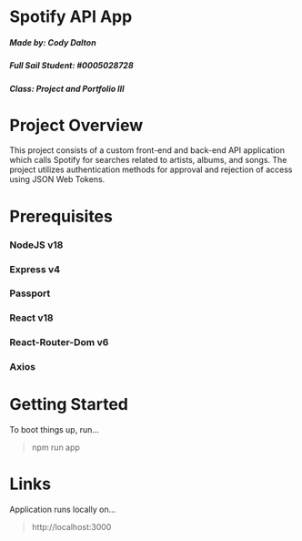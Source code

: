# Spotify API App
##### **Made by:**  Cody Dalton
##### **Full Sail Student:** #0005028728
##### **Class:** Project and Portfolio III

# Project Overview
This project consists of a custom front-end and back-end API application which calls Spotify for searches related to artists, albums, and songs. The project utilizes authentication methods for approval and rejection of access using JSON Web Tokens.

# Prerequisites
### NodeJS v18
### Express v4
### Passport
### React v18
### React-Router-Dom v6
### Axios

# Getting Started
To boot things up, run...
>npm run app

# Links
Application runs locally on...
>http://localhost:3000
